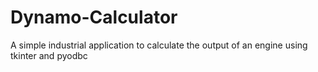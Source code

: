 # Dynamo-Calculator
A simple industrial application to calculate the output of an engine using tkinter and pyodbc
